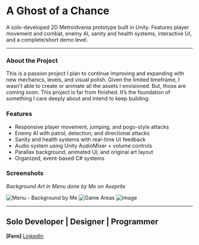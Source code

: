 # A Ghost of a Chance
A solo-developed 2D Metroidvania prototype built in Unity. Features player movement and combat, enemy AI, sanity and health systems, interactive UI, and a complete/short demo level.

---

### About the Project
This is a passion project I plan to continue improving and expanding with new mechanics, levels, and visual polish. Given the limited timeframe, I wasn't able to create or animate all the assets I envisioned. But, those are coming soon.
This project is far from finished. It’s the foundation of something I care deeply about and intend to keep building.

### Features
- Responsive player movement, jumping, and pogo-style attacks
- Enemy AI with patrol, detection, and directional attacks
- Sanity and health systems with real-time UI feedback
- Audio system using Unity AudioMixer + volume controls
- Parallax background, animated UI, and original art layout
- Organized, event-based C# systems

### Screenshots

*Background Art in Menu done by Me on Aseprite*

![Menu - Background by Me](https://github.com/user-attachments/assets/341f814f-35b6-4778-85dd-3b6c43382ac1)
![Game Areas](https://github.com/user-attachments/assets/af1ee946-18b7-43e6-b6fb-9e295cd4241c)
![image](https://github.com/user-attachments/assets/e32f179b-b9ab-46ed-9534-4022b8a42067)


---
## Solo Developer | Designer | Programmer
**[Fern]** [LinkedIn](www.linkedin.com/in/fernanda-g-050932264)

